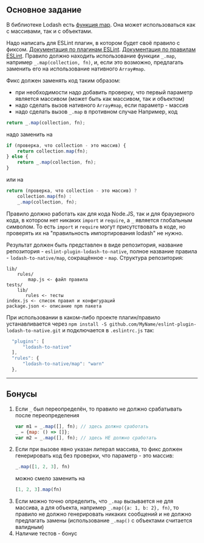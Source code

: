 ## Основное задание
В библиотеке Lodash есть  [функция map](https://lodash.com/docs/4.17.15#map). Она может использоваться как с массивами, так и с объектами.

Надо написать для ESLint плагин, в котором будет своё правило с фиксом. [Документация по плагинам ESLint](https://eslint.org/docs/developer-guide/working-with-plugins). [Документация по правилам ESLint](https://eslint.org/docs/developer-guide/working-with-rules). Правило должно находить использование функции `_.map`, например `_.map(collection, fn)`, и, если это возможно, предлагать заменить его на использование нативного `Array#map`.

Фикс должен заменять код таким образом:
  - при необходимости надо добавить проверку, что первый параметр является массивом (может быть как массивом, так и объектом)
  - надо сделать вызов нативного `Array#map`, если параметр - массив
  - надо сделать вызов `_.map` в противном случае
  Например, код
  ```js
  return _.map(collection, fn);
  ```
  надо заменить на
  ```js
  if (проверка, что collection - это массив) {
      return collection.map(fn);
  } else {
      return _.map(collection, fn);
  }
  ```
  или на
  ```js
  return (проверка, что collection - это массив) ?
      collection.map(fn) :
      _.map(collection, fn);
  ```

Правило должно работать как для кода Node.JS, так и для браузерного кода, в котором нет никаких `import` и `require`, а `_` является глобальным символом. То есть `import` и `require` могут присутствовать в коде, но проверять их на "правильность импортирования lodash" не нужно.

Результат должен быть представлен в виде репозитория, название репозитория - ```eslint-plugin-lodash-to-native```, полное название правила - ```lodash-to-native/map```, сокращённое - ```map```. Структура репозитория:

```
lib/
    rules/
        map.js <- файл правила
tests/
    lib/
       rules <- тесты
index.js <- список правил и конфигураций
package.json <- описание npm пакета
```

При использовании в каком-либо проекте плагин/правило устанавливается через ```npm install -S github.com/MyName/eslint-plugin-lodash-to-native.git``` и подключается в ```.eslintrc.js``` так:
  ```js
    "plugins": [
        "lodash-to-native"
    ],
    "rules": {
        "lodash-to-native/map": "warn"
    },
  ```

------------

## Бонусы
1. Если `_` был переопределён, то правило не должно срабатывать после переопределения
   ```js
   var m1 = _.map([], fn); // здесь должно сработать
   _ = {map: () => []};
   var m2 = _.map([], fn); // здесь НЕ должно сработать
   ```
2. Если при вызове явно указан литерал массива, то фикс должен генерировать код без проверки, что параметр - это массив:
   ```js
   _.map([1, 2, 3], fn)
   ```
   можно смело заменить на
   ```js
   [1, 2, 3].map(fn)
   ```
3. Если можно точно определить, что `_.map` вызывается не для массива, а для объекта, например `_.map({a: 1, b: 2}, fn)`, то правило не должно генерировать никаких сообщений и не должно предлагать замены (использование `_.map()` с объектами считается валидным)
4. Наличие тестов - бонус